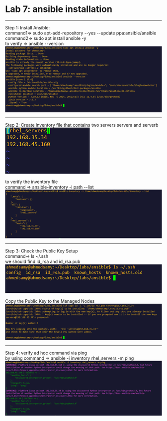 # Lab 7: ansible installation
****
Step 1:
Install Ansible:<br>
command1=> sudo apt-add-repository --yes --update ppa:ansible/ansible<br>
command2=> sudo apt install ansible -y<br>
to verify => ansible --version
![install ansible](./lab7%20imgs/01%20install%20ansible.PNG)
****
Step 2:
Create inventory file that contains two servers servera and serverb
![inventory file](./lab7%20imgs/02%20inventory%20file.PNG)

to verify the inventory file <br>
command => ansible-inventory -i path --list
![verify inventory](./lab7%20imgs/03%20verify%20inventory.PNG)
****
Step 3:
Check the Public Key Setup<br>
 command=> ls ~/.ssh <br>
we should find id_rsa and id_rsa.pub
![public key](./lab7%20imgs/04%20private%20and%20public%20key.PNG)

Copy the Public Key to the Managed Nodes
![copy public key to servera](./lab7%20imgs/05%20copy%20public%20key%20to%20servera.PNG)
****
Step 4: 
verify ad hoc command via ping <br>
by using command => ansible -i inventory rhel_servers -m ping
![verify ansible via ping](./lab7%20imgs/06%20verify%20ping.PNG)

